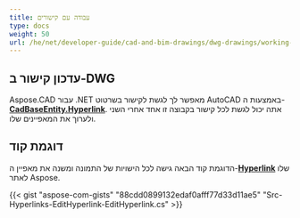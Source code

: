 ```yaml
---
title: עבודה עם קישורים
type: docs
weight: 50
url: /he/net/developer-guide/cad-and-bim-drawings/dwg-drawings/working-with-hyperlinks/
---
```


## **עדכון קישור ב-DWG**

Aspose.CAD עבור .NET מאפשר לך לגשת לקישור בשרטוט AutoCAD באמצעות ה-[**CadBaseEntity.Hyperlink**](https://reference.aspose.com/cad/net/aspose.cad.fileformats.cad.cadobjects/cadbaseentity/properties/hyperlink). אתה יכול לגשת לכל קישור בקבוצה זו אחד אחרי השני ולערוך את המאפיינים שלו.

## דוגמת קוד

הדוגמת קוד הבאה גישה לכל הישויות של התמונה ומשנה את מאפיין ה-[**Hyperlink**](https://reference.aspose.com/cad/net/aspose.cad.fileformats.cad.cadobjects/cadbaseentity/properties/hyperlink) שלו לאתר Aspose.

{{< gist "aspose-com-gists" "88cdd0899132edaf0afff77d33d11ae5" "Src-Hyperlinks-EditHyperlink-EditHyperlink.cs" >}}
